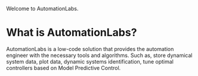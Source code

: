 Welcome to AutomationLabs.

# What is AutomationLabs?

AutomationLabs is a low-code solution that provides the automation engineer with the necessary tools and algorithms. Such as, store dynamical system data, plot data, dynamic systems identification, tune optimal controllers based on Model Predictive Control.
